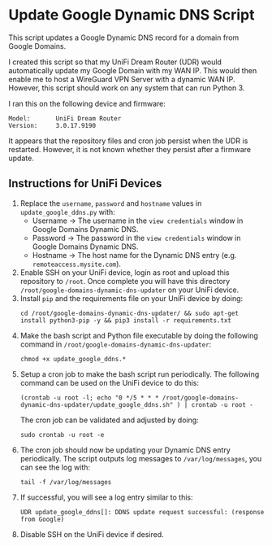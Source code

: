 # Update Google Dynamic DNS Script
This script updates a Google Dynamic DNS record for a domain from Google Domains.

I created this script so that my UniFi Dream Router (UDR) would automatically update my Google Domain with my WAN IP. This would then enable me to host a WireGuard VPN Server with a dynamic WAN IP. However, this script should work on any system that can run Python 3.

I ran this on the following device and firmware:
```
Model:       UniFi Dream Router
Version:     3.0.17.9190
```
It appears that the repository files and cron job persist when the UDR is restarted. However, it is not known whether they persist after a firmware update.

## Instructions for UniFi Devices
1. Replace the `username`, `password` and `hostname` values in `update_google_ddns.py` with:
    - Username -> The username in the `view credentials` window in Google Domains Dynamic DNS.
    - Password -> The password in the `view credentials` window in Google Domains Dynamic DNS.
    - Hostname -> The host name for the Dynamic DNS entry (e.g. `remoteaccess.mysite.com`).
2. Enable SSH on your UniFi device, login as root and upload this repository to `/root`. Once complete you will have this directory `/root/google-domains-dynamic-dns-updater` on your UniFi device.
3. Install `pip` and the requirements file on your UniFi device by doing:
    ```
    cd /root/google-domains-dynamic-dns-updater/ && sudo apt-get install python3-pip -y && pip3 install -r requirements.txt 
    ```
4. Make the bash script and Python file executable by doing the following command in `/root/google-domains-dynamic-dns-updater`:
    ```
    chmod +x update_google_ddns.*
    ```
5. Setup a cron job to make the bash script run periodically. The following command can be used on the UniFi device to do this:
    ```
    (crontab -u root -l; echo "0 */5 * * * /root/google-domains-dynamic-dns-updater/update_google_ddns.sh" ) | crontab -u root -
    ```
    The cron job can be validated and adjusted by doing:
    ```
    sudo crontab -u root -e
    ```
6. The cron job should now be updating your Dynamic DNS entry periodically. The script outputs log messages to `/var/log/messages`, you can see the log with: 
    ```
    tail -f /var/log/messages
    ```
7. If successful, you will see a log entry similar to this:
    ```
    UDR update_google_ddns[]: DDNS update request successful: (response from Google)
    ```
8. Disable SSH on the UniFi device if desired.